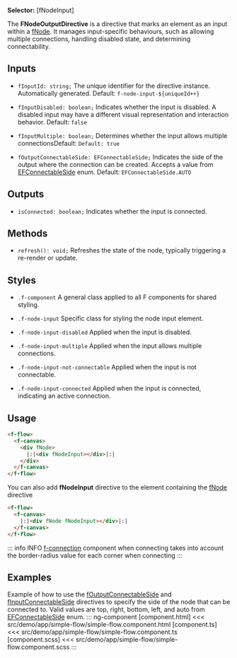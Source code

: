 ﻿**Selector:** [fNodeInput]

The **FNodeOutputDirective** is a directive that marks an element as an input within a [fNode](#f-node-directive). It manages input-specific behaviours, such as allowing multiple connections, handling disabled state, and determining connectability.

## Inputs

  - `fInputId: string;` The unique identifier for the directive instance. Automatically generated. Default: `f-node-input-${uniqueId++}`

  - `fInputDisabled: boolean;` Indicates whether the input is disabled. A disabled input may have a different visual representation and interaction behavior. Default: `false`

  - `fInputMultiple: boolean;`  Determines whether the input allows multiple connectionsDefault: `Default: true`

  - `fOutputConnectableSide: EFConnectableSide;` Indicates the side of the output where the connection can be created. Accepts a value from [EFConnectableSide](#e-f-connectable-side) enum. Default: `EFConnectableSide.AUTO`

## Outputs

 - `isConnected: boolean;` Indicates whether the input is connected.

## Methods

 - `refresh(): void;` Refreshes the state of the node, typically triggering a re-render or update.

## Styles

  - `.f-component` A general class applied to all F components for shared styling.

  - `.f-node-input` Specific class for styling the node input element.

  - `.f-node-input-disabled` Applied when the input is disabled.

  - `.f-node-input-multiple` Applied when the input allows multiple connections.

  - `.f-node-input-not-connectable` Applied when the input is not connectable.

  - `.f-node-input-connected` Applied when the input is connected, indicating an active connection.

## Usage

```html
<f-flow>
  <f-canvas>
    <div fNode>
      |:|<div fNodeInput></div>|:|
    </div>
  </f-canvas>
</f-flow>
```

You can also add **fNodeInput** directive to the element containing the [fNode](f-node-directive) directive
```html
<f-flow>
  <f-canvas>
    |:|<div fNode fNodeInput></div>|:|
  </f-canvas>
</f-flow>
```

::: info INFO
[f-connection](f-connection-component) component when connecting takes into account the border-radius value for each corner when connecting
:::

## Examples

Example of how to use the [fOutputConnectableSide](#f-output-connectable-side) and [fInputConnectableSide](#f-input-connectable-side) directives to specify the side of the node that can be connected to. Valid values are top, right, bottom, left, and auto from [EFConnectableSide](#e-f-connectable-side) enum.
::: ng-component <connectable-side></connectable-side>
[component.html] <<< src/demo/app/simple-flow/simple-flow.component.html
[component.ts] <<< src/demo/app/simple-flow/simple-flow.component.ts
[component.scss] <<< src/demo/app/simple-flow/simple-flow.component.scss
:::

